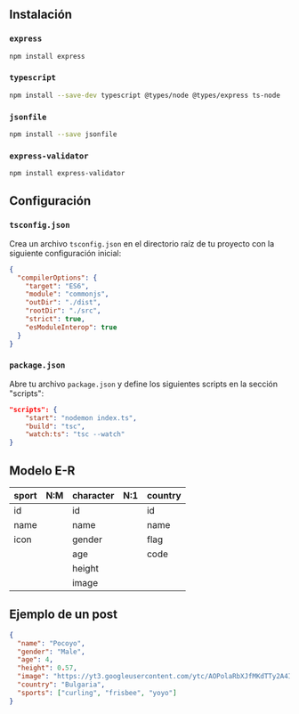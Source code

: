## Instalación

### `express`

```bash
npm install express
```

### `typescript`

```bash
npm install --save-dev typescript @types/node @types/express ts-node
```

### `jsonfile`

```bash
npm install --save jsonfile
```

### `express-validator`

```bash
npm install express-validator
```

## Configuración

### `tsconfig.json`

Crea un archivo `tsconfig.json` en el directorio raíz de tu proyecto con la siguiente configuración inicial:

```json
{
  "compilerOptions": {
    "target": "ES6",
    "module": "commonjs",
    "outDir": "./dist",
    "rootDir": "./src",
    "strict": true,
    "esModuleInterop": true
  }
}
```

### `package.json`

Abre tu archivo `package.json` y define los siguientes scripts en la sección "scripts":

```json
"scripts": {
    "start": "nodemon index.ts",
    "build": "tsc",
    "watch:ts": "tsc --watch"
}
```

## Modelo E-R

| sport | N:M | character | N:1 | country |
| ----- | --- | --------- | --- | ------- |
| id    |     | id        |     | id      |
| name  |     | name      |     | name    |
| icon  |     | gender    |     | flag    |
|       |     | age       |     | code    |
|       |     | height    |     |         |
|       |     | image     |     |         |

## Ejemplo de un post

```json
{
  "name": "Pocoyo",
  "gender": "Male",
  "age": 4,
  "height": 0.57,
  "image": "https://yt3.googleusercontent.com/ytc/AOPolaRbXJfMKdTTy2A4IJwAtZUku7Ze8f96A_Qf1ByM1kw=s900-c-k-c0x00ffffff-no-rj",
  "country": "Bulgaria",
  "sports": ["curling", "frisbee", "yoyo"]
}
```
